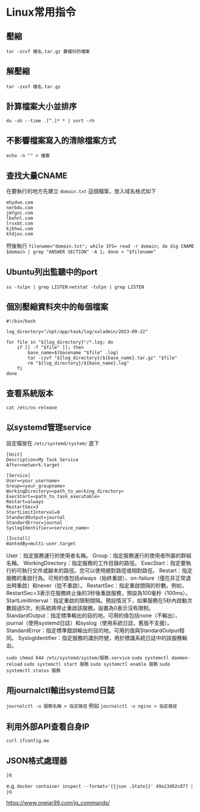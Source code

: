 # Linux常用指令

## 壓縮
`tar -zcvf 檔名.tar.gz 要備份的檔案`

## 解壓縮
`tar -zxvf 檔名.tar.gz`

## 計算檔案大小並排序
`du -sh --time .[^.]* * | sort -rh`

## 不影響檔案寫入的清除檔案方式
`echo -n "" > 檔案`

## 查找大量CNAME
在要執行的地方先建立 `domain.txt` 這個檔案，放入域名格式如下
```
mhydve.com
nerbdu.com
jmfgnc.com
lbxhnl.com
lrvxbt.com
kjbhwi.com
ktdjov.com
```

然後執行
`filename="domain.txt"; while IFS= read -r domain; do dig CNAME $domain | grep "ANSWER SECTION" -A 1; done < "$filename"`

## Ubuntu列出監聽中的port
`ss -tulpn | grep LISTEN`
`netstat -tulpn | grep LISTEN`

## 個別壓縮資料夾中的每個檔案
```
#!/bin/bash

log_directory="/opt/app/task/log/xxladmin/2023-09-22"

for file in "${log_directory}"/*.log; do
    if [[ -f "$file" ]]; then
        base_name=$(basename "$file" .log)
        tar -czvf "${log_directory}/${base_name}.tar.gz" "$file"
        rm "${log_directory}/${base_name}.log"
    fi
done
```

## 查看系統版本
`cat /etc/os-release`

## 以systemd管理service
設定檔放在 `/etc/systemd/system/` 底下
```
[Unit]
Description=My Task Service
After=network.target

[Service]
User=<your_username>
Group=<your_groupname>
WorkingDirectory=<path_to_working_directory>
ExecStart=<path_to_task_executable>
Restart=always
RestartSec=3
StartLimitInterval=0
StandardOutput=journal
StandardError=journal
SyslogIdentifier=<service_name>

[Install]
WantedBy=multi-user.target
```
User：指定服務運行的使用者名稱。
Group：指定服務運行的使用者所屬的群組名稱。
WorkingDirectory：指定服務的工作目錄的路徑。
ExecStart：指定要執行的可執行文件或腳本的路徑。您可以使用絕對路徑或相對路徑。
Restart：指定服務的重啟行為。可用的值包括always（始終重啟）、on-failure（僅在非正常退出時重啟）和never（從不重啟）。
RestartSec：指定重啟間隔的秒數。例如，RestartSec=3表示在服務終止後的3秒後重啟服務，預設為100毫秒（100ms）。
StartLimitInterval：指定重啟的限制間隔。預設情況下，如果服務在5秒內啟動次數超過5次，則系統將停止重啟該服務。設置為0表示沒有限制。
StandardOutput：指定標準輸出的目的地。可用的值包括none（不輸出）、journal（使用systemd日誌）和syslog（使用系統日誌，舊版不支援）。
StandardError：指定標準錯誤輸出的目的地。可用的值與StandardOutput相同。
SyslogIdentifier：指定服務的識別符號，用於標識系統日誌中的該服務輸出。

`sudo chmod 644 /etc/systemd/system/服務.service`
`sudo systemctl daemon-reload`
`sudo systemctl start 服務`
`sudo systemctl enable 服務`
`sudo systemctl status 服務`

## 用journalctl輸出systemd日誌
`journalctl -u 服務名稱 > 指定路徑`
例如
`journalctl -u nginx > 指定路徑`

## 利用外部API查看自身IP
`curl ifconfig.me`

## JSON格式處理器
`jq`

e.g. `docker container inspect --format='{{json .State}}' 49a13d02c077 | jq`

https://www.onejar99.com/jq_commands/
